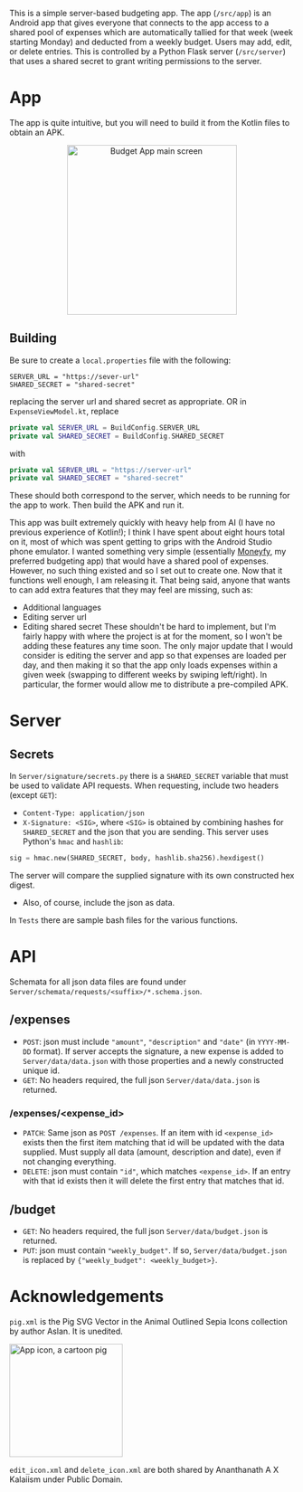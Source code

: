 This is a simple server-based budgeting app. The app (`/src/app`) is an Android app that gives everyone that connects to the app access to a shared pool of expenses which are automatically tallied for that week (week starting Monday) and deducted from a weekly budget. Users may add, edit, or delete entries. This is controlled by a Python Flask server (`/src/server`) that uses a shared secret to grant writing permissions to the server.

# App
The app is quite intuitive, but you will need to build it from the Kotlin files to obtain an APK.

<div align="center">
  <img src="https://cr638.user.srcf.net/files/budgetapp/budget_app_bordered.jpg" alt="Budget App main screen" width=300>
</div>

## Building
Be sure to create a `local.properties` file with the following:
```properties
SERVER_URL = "https://sever-url"
SHARED_SECRET = "shared-secret"
```
replacing the server url and shared secret as appropriate. OR in `ExpenseViewModel.kt`, replace
```Kotlin
private val SERVER_URL = BuildConfig.SERVER_URL
private val SHARED_SECRET = BuildConfig.SHARED_SECRET
```
with
```Kotlin
private val SERVER_URL = "https://server-url"
private val SHARED_SECRET = "shared-secret"
```
These should both correspond to the server, which needs to be running for the app to work. Then build the APK and run it.

This app was built extremely quickly with heavy help from AI (I have no previous experience of Kotlin!); I think I have spent about eight hours total on it, most of which was spent getting to grips with the Android Studio phone emulator. I wanted something very simple (essentially [Moneyfy](https://www.moneyfy.com), my preferred budgeting app) that would have a shared pool of expenses. However, no such thing existed and so I set out to create one. Now that it functions well enough, I am releasing it. That being said, anyone that wants to can add extra features that they may feel are missing, such as:
* Additional languages
* Editing server url
* Editing shared secret
These shouldn't be hard to implement, but I'm fairly happy with where the project is at for the moment, so I won't be adding these features any time soon. The only major update that I would consider is editing the server and app so that expenses are loaded per day, and then making it so that the app only loads expenses within a given week (swapping to different weeks by swiping left/right). In particular, the former would allow me to distribute a pre-compiled APK.

# Server

## Secrets
In `Server/signature/secrets.py` there is a `SHARED_SECRET` variable that must be used to validate API requests. When requesting, include two headers (except `GET`):
* `Content-Type: application/json`
* `X-Signature: <SIG>`, where `<SIG>` is obtained by combining hashes for `SHARED_SECRET` and the json that you are sending. This server uses Python's `hmac` and `hashlib`:
```Python
sig = hmac.new(SHARED_SECRET, body, hashlib.sha256).hexdigest()
```
The server will compare the supplied signature with its own constructed hex digest.
* Also, of course, include the json as data.

In `Tests` there are sample bash files for the various functions.

# API
Schemata for all json data files are found under `Server/schemata/requests/<suffix>/*.schema.json`.
## /expenses
* `POST`: json must include `"amount"`, `"description"` and `"date"` (in `YYYY-MM-DD` format). If server accepts the signature, a new expense is added to `Server/data/data.json` with those properties and a newly constructed unique id.
* `GET`: No headers required, the full json `Server/data/data.json` is returned.
### /expenses/<expense_id>
* `PATCH`: Same json as `POST /expenses`. If an item with id `<expense_id>` exists then the first item matching that id will be updated with the data supplied. Must supply all data (amount, description and date), even if not changing everything.
* `DELETE`: json must contain `"id"`, which matches `<expense_id>`. If an entry with that id exists then it will delete the first entry that matches that id.
## /budget
* `GET`: No headers required, the full json `Server/data/budget.json` is returned.
* `PUT`: json must contain `"weekly_budget"`. If so, `Server/data/budget.json` is replaced by `{"weekly_budget": <weekly_budget>}`.

# Acknowledgements
`pig.xml` is the Pig SVG Vector in the Animal Outlined Sepia Icons collection by author Aslan. It is unedited.

<div align="left">
  <a href="https://www.svgrepo.com/svg/500133/pig">
    <img src="https://www.svgrepo.com/show/500133/pig.svg" alt="App icon, a cartoon pig" width=200 loading="lazy">
  </a>
</div>

`edit_icon.xml` and `delete_icon.xml` are both shared by Ananthanath A X Kalaiism under Public Domain.
